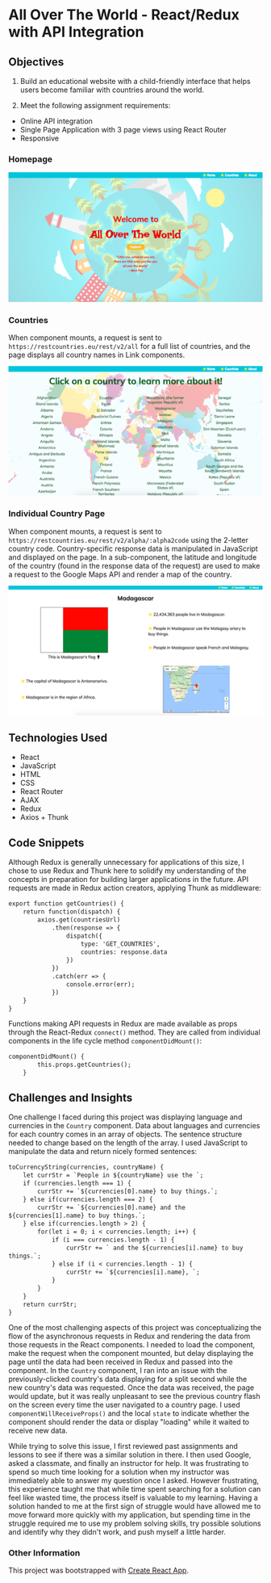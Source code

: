 # All Over The World - React/Redux with API Integration

## Objectives

1) Build an educational website with a child-friendly interface that helps users become familiar with countries around the world.

2) Meet the following assignment requirements:
  * Online API integration
  * Single Page Application with 3 page views using React Router
  * Responsive

### Homepage
![homepage](public/images/home.png)

### Countries
When component mounts, a request is sent to `https://restcountries.eu/rest/v2/all` for a full list of countries, and the page displays all country names in Link components.

![list of countries](public/images/countries.png)

### Individual Country Page
When component mounts, a request is sent to `https://restcountries.eu/rest/v2/alpha/:alpha2code` using the 2-letter country code. Country-specific response data is manipulated in JavaScript and displayed on the page. In a sub-component, the latitude and longitude of the country (found in the response data of the request) are used to make a request to the Google Maps API and render a map of the country.

![alt text](public/images/country.png)

## Technologies Used
* React
* JavaScript
* HTML
* CSS
* React Router
* AJAX
* Redux
* Axios + Thunk

## Code Snippets

Although Redux is generally unnecessary for applications of this size, I chose to use Redux and Thunk here to solidify my understanding of the concepts in preparation for building larger applications in the future. API requests are made in Redux action creators, applying Thunk as middleware:

```
export function getCountries() {
    return function(dispatch) {
        axios.get(countriesUrl)
            .then(response => {
                dispatch({
                    type: 'GET_COUNTRIES',
                    countries: response.data
                })
            })
            .catch(err => {
                console.error(err);
            })
    }
}
```

Functions making API requests in Redux are made available as props through the React-Redux `connect()` method. They are called from individual components in the life cycle method `componentDidMount()`:

```
componentDidMount() {
        this.props.getCountries();
    }
```

## Challenges and Insights

One challenge I faced during this project was displaying language and currencies in the `Country` component. Data about languages and currencies for each country comes in an array of objects. The sentence structure needed to change based on the length of the array. I used JavaScript to manipulate the data and return nicely formed sentences:

```
toCurrencyString(currencies, countryName) {
    let currStr = `People in ${countryName} use the `;
    if (currencies.length === 1) {
        currStr += `${currencies[0].name} to buy things.`;
    } else if(currencies.length === 2) {
        currStr += `${currencies[0].name} and the ${currencies[1].name} to buy things.`;
    } else if(currencies.length > 2) {
        for(let i = 0; i < currencies.length; i++) {
            if (i === currencies.length - 1) {
                currStr += ` and the ${currencies[i].name} to buy things.`;
            } else if (i < currencies.length - 1) {
                currStr += `${currencies[i].name}, `;
            }
        }
    } 
    return currStr;
}
```

One of the most challenging aspects of this project was conceptualizing the flow of the asynchronous requests in Redux and rendering the data from those requests in the React components. I needed to load the component, make the request when the component mounted, but delay displaying the page until the data had been received in Redux and passed into the component. In the `Country` component, I ran into an issue with the previously-clicked country's data displaying for a split second while the new country's data was requested. Once the data was received, the page would update, but it was really unpleasant to see the previous country flash on the screen every time the user navigated to a country page. I used `componentWillReceiveProps()` and the local `state` to indicate whether the component should render the data or display "loading" while it waited to receive new data. 

While trying to solve this issue, I first reviewed past assignments and lessons to see if there was a similar solution in there. I then used Google, asked a classmate, and finally an instructor for help. It was frustrating to spend so much time looking for a solution when my instructor was immediately able to answer my question once I asked. However frustrating, this experience taught me that while time spent searching for a solution can feel like wasted time, the process itself is valuable to my learning. Having a solution handed to me at the first sign of struggle would have allowed me to move forward more quickly with my application, but spending time in the struggle required me to use my problem solving skills, try possible solutions and identify why they didn't work, and push myself a little harder.

### Other Information

This project was bootstrapped with [Create React App](https://github.com/facebookincubator/create-react-app).
